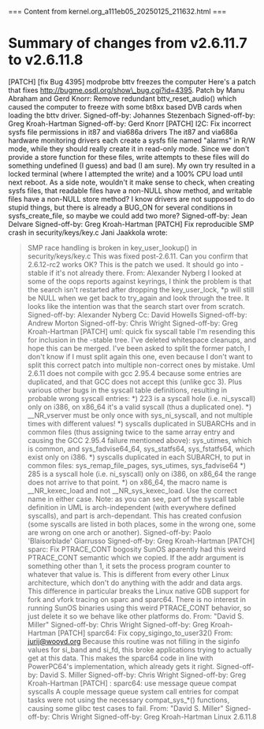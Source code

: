 === Content from kernel.org_a111eb05_20250125_211632.html ===

Summary of changes from v2.6.11.7 to v2.6.11.8
==============================================
[PATCH] [fix Bug 4395] modprobe bttv freezes the computer
Here's a patch that fixes
http://bugme.osdl.org/show\_bug.cgi?id=4395.
Patch by Manu Abraham and Gerd Knorr:
Remove redundant bttv\_reset\_audio() which caused the computer to
freeze with some bt8xx based DVB cards when loading the bttv driver.
Signed-off-by: Johannes Stezenbach
Signed-off-by: Greg Kroah-Hartman
Signed-off-by: Gerd Knorr
[PATCH] I2C: Fix incorrect sysfs file permissions in it87 and via686a drivers
The it87 and via686a hardware monitoring drivers each create a sysfs
file named "alarms" in R/W mode, while they should really create it in
read-only mode. Since we don't provide a store function for these files,
write attempts to these files will do something undefined (I guess) and
bad (I am sure). My own try resulted in a locked terminal (where I
attempted the write) and a 100% CPU load until next reboot.
As a side note, wouldn't it make sense to check, when creating sysfs
files, that readable files have a non-NULL show method, and writable
files have a non-NULL store method? I know drivers are not supposed to
do stupid things, but there is already a BUG\_ON for several conditions
in sysfs\_create\_file, so maybe we could add two more?
Signed-off-by: Jean Delvare
Signed-off-by: Greg Kroah-Hartman
[PATCH] Fix reproducible SMP crash in security/keys/key.c
Jani Jaakkola  wrote:
>
> SMP race handling is broken in key\_user\_lookup() in security/keys/key.c
This was fixed post-2.6.11. Can you confirm that 2.6.12-rc2 works OK?
This is the patch we used. It should go into -stable if it's not already
there.
From: Alexander Nyberg
I looked at some of the oops reports against keyrings, I think the problem
is that the search isn't restarted after dropping the key\_user\_lock, \*p
will still be NULL when we get back to try\_again and look through the tree.
It looks like the intention was that the search start over from scratch.
Signed-off-by: Alexander Nyberg
Cc: David Howells
Signed-off-by: Andrew Morton
Signed-off-by: Chris Wright
Signed-off-by: Greg Kroah-Hartman
[PATCH] uml: quick fix syscall table
I'm resending this for inclusion in the -stable tree. I've deleted whitespace
cleanups, and hope this can be merged. I've been asked to split the former
patch, I don't know if I must split again this one, even because I don't want
to split this correct patch into multiple non-correct ones by mistake.
Uml 2.6.11 does not compile with gcc 2.95.4 because some entries are
duplicated, and that GCC does not accept this (unlike gcc 3). Plus various
other bugs in the syscall table definitions, resulting in probable wrong
syscall entries:
\*) 223 is a syscall hole (i.e. ni\_syscall) only on i386, on x86\_64 it's a
valid syscall (thus a duplicated one).
\*) \_\_NR\_vserver must be only once with sys\_ni\_syscall, and not multiple
times with different values!
\*) syscalls duplicated in SUBARCHs and in common files (thus assigning twice
to the same array entry and causing the GCC 2.95.4 failure mentioned above):
sys\_utimes, which is common, and sys\_fadvise64\_64, sys\_statfs64,
sys\_fstatfs64, which exist only on i386.
\*) syscalls duplicated in each SUBARCH, to put in common files:
sys\_remap\_file\_pages, sys\_utimes, sys\_fadvise64
\*) 285 is a syscall hole (i.e. ni\_syscall) only on i386, on x86\_64 the range
does not arrive to that point.
\*) on x86\_64, the macro name is \_\_NR\_kexec\_load and not \_\_NR\_sys\_kexec\_load.
Use the correct name in either case.
Note: as you can see, part of the syscall table definition in UML is
arch-independent (with everywhere defined syscalls), and part is
arch-dependant. This has created confusion (some syscalls are listed in both
places, some in the wrong one, some are wrong on one arch or another).
Signed-off-by: Paolo 'Blaisorblade' Giarrusso
Signed-off-by: Greg Kroah-Hartman
[PATCH] sparc: Fix PTRACE\_CONT bogosity
SunOS aparently had this weird PTRACE\_CONT semantic which
we copied. If the addr argument is something other than
1, it sets the process program counter to whatever that
value is.
This is different from every other Linux architecture, which
don't do anything with the addr and data args.
This difference in particular breaks the Linux native GDB support
for fork and vfork tracing on sparc and sparc64.
There is no interest in running SunOS binaries using this weird
PTRACE\_CONT behavior, so just delete it so we behave like other
platforms do.
From: "David S. Miller"
Signed-off-by: Chris Wright
Signed-off-by: Greg Kroah-Hartman
[PATCH] sparc64: Fix copy\_sigingo\_to\_user32()
From: jurij@wooyd.org
Because this routine was not filling in the siginfo
values for si\_band and si\_fd, this broke applications
trying to actually get at this data.
This makes the sparc64 code in line with PowerPC64's
implementation, which already gets it right.
Signed-off-by: David S. Miller
Signed-off-by: Chris Wright
Signed-off-by: Greg Kroah-Hartman
[PATCH] : sparc64: use message queue compat syscalls
A couple message queue system call entries for compat tasks
were not using the necessary compat\_sys\_\*() functions, causing
some glibc test cases to fail.
From: "David S. Miller"
Signed-off-by: Chris Wright
Signed-off-by: Greg Kroah-Hartman
Linux 2.6.11.8

